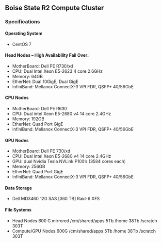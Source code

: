 ## Boise State R2 Compute Cluster

### Specifications

#### Operating System
- CentOS 7

#### Head Nodes – High Availability Fail Over:
- MotherBoard: Dell PE R730/xd
- CPU: Dual Intel Xeon E5-2623 4 core 2.6GHz
- Memory: 64GB
- EtherNet: Dual 10GigE, Dual GigE
- InfiniBand: Mellanox ConnectX-3 VPI FDR, QSFP+ 40/56GbE

#### CPU Nodes
- MotherBoard: Dell PE R630
- CPU: Dual intel Xeon E5-2680 v4 14 core 2.4GHz
- Memory: 192GB
- EtherNet: Quad Port GigE
- InfiniBand: Mellanox ConnectX-3 VPI FDR, QSFP+ 40/56GbE

#### GPU Nodes
- MotherBoard: Dell PE 730/xd
- CPU: Dual Intel Xeon E5-2680 v4 14 core 2.4GHz
- GPU: dual Nvidia Tesla NVLink P100’s (3584 cores each)
- Memory: 256GB
- EtherNet: Quad Port GigE
- InfiniBand: Mellanox ConnectX-3 VPI FDR, QSFP+ 40/56GbE

#### Data Storage
- Dell MD3460 12G SAS [360 TB] Raid-6 XFS

#### File Systems
- Head Nodes 600 G mirrored /cm/shared/apps 5Tb /home 38Tb /scratch 303T
- Compute/GPU Nodes 600G /cm/shared/apps 5Tb /home 38Tb /scratch 303T
